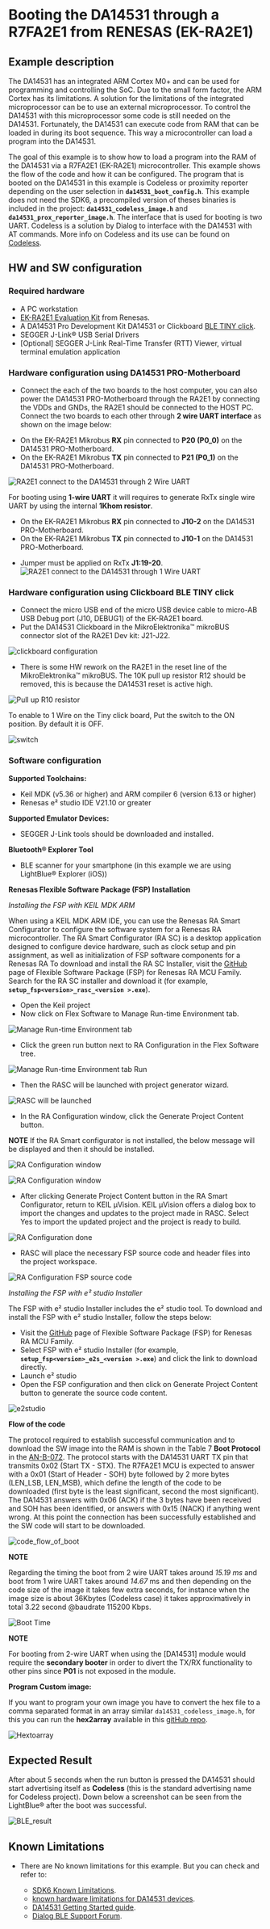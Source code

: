 # Booting the DA14531 through a R7FA2E1 from RENESAS (EK-RA2E1)

## Example description

The DA14531 has an integrated ARM Cortex M0+ and can be used for programming and controlling the SoC. 
Due to the small form factor, the ARM Cortex has its limitations. A solution for the limitations of the integrated microprocessor can be to use an external microprocessor. 
To control the DA14531 with this microprocessor some code is still needed on the DA14531. 
Fortunately, the DA14531 can execute code from RAM that can be loaded in during its boot sequence. 
This way a microcontroller can load a program into the DA14531.

The goal of this example is to show how to load a program into the RAM of the DA14531 via a R7FA2E1 (EK-RA2E1) microcontroller. 
This example shows the flow of the code and how it can be configured. The program that is booted on the DA14531 in this example is Codeless or proximity reporter depending on the user selection in **`da14531_boot_config.h`**. 
This example does not need the SDK6, a precompiled version of theses binaries is included in the project: **`da14531_codeless_image.h`** and **`da14531_prox_reporter_image.h`**.
The interface that is used for booting is two UART. Codeless is a solution by Dialog to interface with the DA14531 with AT commands. 
More info on Codeless and its use can be found on [Codeless](https://www.dialog-semiconductor.com/products/smartbond-codeless-commands).


## HW and SW configuration

### Required hardware

- A PC workstation
- [EK-RA2E1 Evaluation Kit](https://www.renesas.com/us/en/products/microcontrollers-microprocessors/ra-cortex-m-mcus/ek-ra2e1-evaluation-kit-ra2e1-mcu-group) from Renesas.
- A DA14531 Pro Development Kit DA14531 or Clickboard [BLE TINY click](https://www.mikroe.com/ble-tiny-click).
- SEGGER J-Link® USB Serial Drivers
- [Optional] SEGGER J-Link Real-Time Transfer (RTT) Viewer, virtual terminal emulation application

### Hardware configuration using DA14531 PRO-Motherboard
- Connect the each of the two boards to the host computer, you can also power the DA14531 PRO-Motherboard through the RA2E1 by connecting the VDDs and GNDs, the RA2E1 should be connected to the HOST PC.
Connect the two boards to each other through **2 wire UART interface** as shown on the image below: 
+ On the EK-RA2E1 Mikrobus **RX** pin connected to **P20 (P0_0)** on the DA14531 PRO-Motherboard.
+ On the EK-RA2E1 Mikrobus **TX** pin connected to **P21 (P0_1)** on the DA14531 PRO-Motherboard.

![RA2E1 connect to the DA14531 through 2 Wire UART ](assets/DA14531-RA2E1.jpg)

For booting using **1-wire UART** it will requires to generate RxTx single wire UART by using the internal **1Khom resistor**.
+ On the EK-RA2E1 Mikrobus **RX** pin connected to **J10-2** on the DA14531 PRO-Motherboard.
+ On the EK-RA2E1 Mikrobus **TX** pin connected to **J10-1** on the DA14531 PRO-Motherboard.
- Jumper must be applied on RxTx **J1:19-20**. 
![RA2E1 connect to the DA14531 through 1 Wire UART ](assets/DA14531-RA2E1-1W.jpg)

### Hardware configuration using Clickboard BLE TINY click
- Connect the micro USB end of the micro USB device cable to micro-AB USB Debug port (J10, DEBUG1) of the EK-RA2E1 board.
- Put the DA14531 Clickboard in the MikroElektronika™ mikroBUS connector slot of the RA2E1 Dev kit: J21-J22.

![clickboard configuration](assets/clickboard.jpg)
- There is some HW rework on the RA2E1 in the reset line of the MikroElektronika™ mikroBUS. The 10K pull up resistor R12 should be removed, this is because the DA14531 reset is active high.

![Pull up R10 resistor ](assets/r10resitor.jpg)

To enable to 1 Wire on the Tiny click board, Put the switch to the ON position. By default it is OFF.

![switch](assets/switch.jpg)

### Software configuration

**Supported Toolchains:**

- Keil MDK (v5.36 or higher) and ARM compiler 6 (version 6.13 or higher) 
- Renesas e² studio IDE V21.10 or greater

**Supported Emulator Devices:**

- SEGGER J-Link tools should be downloaded and installed.

**Bluetooth® Explorer Tool**

- BLE scanner for your smartphone (in this example we are using LightBlue® Explorer (iOS))

**Renesas Flexible Software Package (FSP) Installation**

*Installing the FSP with KEIL MDK ARM*

When using a KEIL MDK ARM IDE, you can use the Renesas RA Smart Configurator to configure the software system for a Renesas RA microcontroller. 
The RA Smart Configurator (RA SC) is a desktop application designed to configure device hardware, such as clock setup and pin assignment, as well as initialization of FSP software components for a Renesas RA
To download and install the RA SC Installer, visit the [GitHub](https://github.com/renesas/fsp/releases) page of Flexible Software Package (FSP) for Renesas RA MCU Family.
Search for the RA SC installer and download it (for example, **`setup_fsp<version>_rasc_<version >.exe`**).

- Open the Keil project
- Now click on Flex Software to Manage Run-time Environment tab.

![Manage Run-time Environment tab ](assets/KEIL_STEP1.jpg)

- Click the green run button next to RA Configuration in the Flex Software tree. 

![Manage Run-time Environment tab Run](assets/KEIL_STEP2.jpg)

- Then the RASC will be launched with project generator wizard.

![RASC will be launched](assets/KEIL_STEP3.jpg)

- In the RA Configuration window, click the Generate Project Content button.

**NOTE**
If the RA Smart configurator is not installed, the below message will be displayed and then it should be installed.

![RA Configuration window](assets/rasc_error.jpg)

![RA Configuration window](assets/KEIL_STEP4.jpg)

- After clicking Generate Project Content button in the RA Smart Configurator, return to KEIL μVision. 
KEIL μVision offers a dialog box to import the changes and updates to the project made in RASC. Select Yes to import the updated project and the project is ready to build.

![RA Configuration done](assets/KEIL_STEP5.jpg)

- RASC will place the necessary FSP source code and header files into the project workspace.

![RA Configuration FSP source code](assets/KEIL_STEP6.jpg)

*Installing the FSP with e² studio Installer*

The FSP with e² studio Installer includes the e² studio tool. To download and install the FSP with e² studio Installer, follow the steps below:

- Visit the [GitHub](https://github.com/renesas/fsp/releases) page of Flexible Software Package (FSP) for Renesas RA MCU Family.
- Select FSP with e² studio Installer (for example, **`setup_fsp<version>_e2s_<version >.exe`**) and click the link to download directly.
- Launch e² studio 
- Open the FSP configuration and then click on Generate Project Content button to generate the source code content.

![e2studio](assets/e2studio.jpg)

**Flow of the code**

The protocol required to establish successful communication and to download the SW image into the RAM is shown in the Table 7 **Boot Protocol** in the [AN-B-072](https://www.dialog-semiconductor.com/an-072-booting-from-serial-interface).
The protocol starts with the DA14531 UART TX pin that transmits 0x02 (Start TX - STX). 
The R7FA2E1 MCU is expected to answer with a 0x01 (Start of Header - SOH) byte followed by 2 more bytes (LEN_LSB, LEN_MSB), which define the length of the code to be downloaded (first byte is the least significant, second the most significant). 
The DA14531 answers with 0x06 (ACK) if the 3 bytes have been received and SOH has been identified, or answers with 0x15 (NACK) if anything went wrong. 
At this point the connection has been successfully established and the SW code will start to be downloaded.
 
![code_flow_of_boot](assets/boot_flow.png)

**NOTE**

Regarding the timing the boot from 2 wire UART takes around *15.19 ms* and boot from 1 wire UART takes around *14.67* ms and then depending on the code size of the image it takes few extra seconds, for instance when the image size is about 36Kbytes (Codeless case) it takes approximatively in total 3.22 second @baudrate 115200 Kbps.

![Boot Time](assets/Boot_Time.jpg)

**NOTE**

For booting from 2-wire UART when using the [DA14531] module would require the **secondary booter** in order to divert the TX/RX functionality to other pins since **P01** is not exposed in the module.

**Program Custom image:**

If you want to program your own image you have to convert the hex file to a comma separated format in an array similar `da14531_codeless_image.h`, for this you can run the **hex2array**
available in this [gitHub repo](https://github.com/meriororen/hex2array).

![Hextoarray](assets/hextoarray.jpg)


## Expected Result

After about 5 seconds when the run button is pressed the DA14531 should start advertising itself as **Codeless** (this is the standard advertising name for Codeless project). 
Down below a screenshot can be seen from the LightBlue® after the boot was successful.

![BLE_result](assets/result.jpg)


## Known Limitations

- There are No known limitations for this example. But you can check and refer to: 

	- [SDK6 Known Limitations](http://lpccs-docs.dialog-semiconductor.com/sdk6_kll/index.html).
	- [known hardware limitations for DA14531 devices](https://www.dialog-semiconductor.com/da14531_HW_Limitation).
	- [DA14531 Getting Started guide](https://www.dialog-semiconductor.com/da14531-getting-started).
	- [Dialog BLE Support Forum](https://www.dialog-semiconductor.com/BLE_Support).